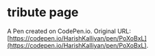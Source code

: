 # tribute page

A Pen created on CodePen.io. Original URL: [https://codepen.io/HarishKalliyan/pen/PoXoBxL](https://codepen.io/HarishKalliyan/pen/PoXoBxL).

